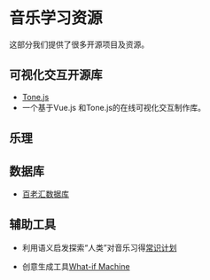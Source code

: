 # 音乐学习资源

这部分我们提供了很多开源项目及资源。

## 可视化交互开源库

- [Tone.js]()
- []() 一个基于Vue.js 和Tone.js的在线可视化交互制作库。

## 乐理

## 数据库

- [百老汇数据库](https://www.ibdb.com/)



## 辅助工具

- 利用语义启发探索“人类”对音乐习得[常识计划](https://www.commonsense.org/)

- 创意生成工具[What-if Machine](http://whatifmachine.org/help/)
